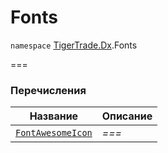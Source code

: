 # Fonts

`namespace` [TigerTrade.Dx](../).Fonts

\===

### Перечисления

| Название                                   | Описание |
| ------------------------------------------ | -------- |
| [`FontAwesomeIcon`](fontawesomeicon.cs.md) | _===_    |
